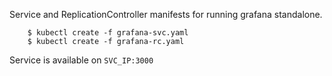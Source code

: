 Service and ReplicationController manifests for running grafana standalone.

```console
    $ kubectl create -f grafana-svc.yaml
    $ kubectl create -f grafana-rc.yaml
```

Service is available on `SVC_IP:3000`
